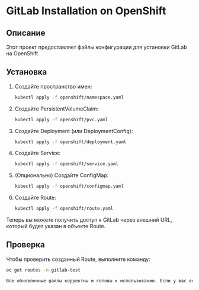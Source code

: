# GitLab Installation on OpenShift

## Описание

Этот проект предоставляет файлы конфигурации для установки GitLab на OpenShift.

## Установка

1. Создайте пространство имен:
    ```bash
    kubectl apply -f openshift/namespace.yaml
    ```

2. Создайте PersistentVolumeClaim:
    ```bash
    kubectl apply -f openshift/pvc.yaml
    ```

3. Создайте Deployment (или DeploymentConfig):
    ```bash
    kubectl apply -f openshift/deployment.yaml
    ```

4. Создайте Service:
    ```bash
    kubectl apply -f openshift/service.yaml
    ```

5. (Опционально) Создайте ConfigMap:
    ```bash
    kubectl apply -f openshift/configmap.yaml
    ```

6. Создайте Route:
    ```bash
    kubectl apply -f openshift/route.yaml
    ```

Теперь вы можете получить доступ к GitLab через внешний URL, который будет указан в объекте Route.

## Проверка

Чтобы проверить созданный Route, выполните команду:

```bash
oc get routes -n gitlab-test

Все обновленные файлы корректны и готовы к использованию. Если у вас есть дополнительные вопросы или возникнут проблемы, дайте знать!

